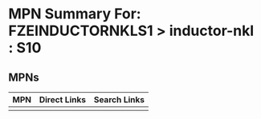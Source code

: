 



# MPN Summary For: FZEINDUCTORNKLS1 > inductor-nkl : S10

## MPNs
  

|MPN|Direct Links|Search Links|
| :--- | :--- | :--- |
||||
